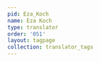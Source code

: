 ```yaml
---
pid: Eza_Koch
name: Eza Koch
type: translator
order: '051'
layout: tagpage
collection: translator_tags
---
```

